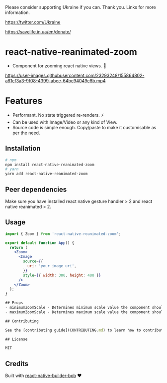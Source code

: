 Please consider supporting Ukraine if you can. Thank you. Links for more information.

https://twitter.com/Ukraine

https://savelife.in.ua/en/donate/

# react-native-reanimated-zoom

- Component for zooming react native views. 🔎


https://user-images.githubusercontent.com/23293248/155864802-a81cf3a3-9f08-4399-abee-64bc94049c8b.mp4


# Features

- Performant. No state triggered re-renders. ⚡️
- Can be used with Image/Video or any kind of View.
- Source code is simple enough. Copy/paste to make it customisable as per the need.

## Installation

```sh
# npm
npm install react-native-reanimated-zoom
# yarn
yarn add react-native-reanimated-zoom
```

## Peer dependencies

Make sure you have installed react native gesture handler > 2 and react native reanimated > 2.

## Usage

```jsx
import { Zoom } from 'react-native-reanimated-zoom';

export default function App() {
  return (
    <Zoom>
      <Image
        source={{
          uri: 'your image uri',
        }}
        style={{ width: 300, height: 400 }}
      />
    </Zoom>
  );
}

## Props
- minimumZoomScale - Determines minimum scale value the component should zoom out. Defaults to 1.
- maximumZoomScale - Determines maximum scale value the component should zoom in. Defaults to 8.

## Contributing

See the [contributing guide](CONTRIBUTING.md) to learn how to contribute to the repository and the development workflow.

## License

MIT
```

## Credits

Built with [react-native-builder-bob](https://github.com/callstack/react-native-builder-bob/) ❤️
